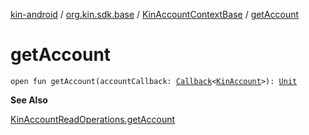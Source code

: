[kin-android](../../index.md) / [org.kin.sdk.base](../index.md) / [KinAccountContextBase](index.md) / [getAccount](./get-account.md)

# getAccount

`open fun getAccount(accountCallback: `[`Callback`](../../org.kin.sdk.base.tools/-callback/index.md)`<`[`KinAccount`](../../org.kin.sdk.base.models/-kin-account/index.md)`>): `[`Unit`](https://kotlinlang.org/api/latest/jvm/stdlib/kotlin/-unit/index.html)

**See Also**

[KinAccountReadOperations.getAccount](../-kin-account-read-operations/get-account.md)

